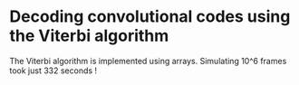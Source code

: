 # Decoding convolutional codes using the Viterbi algorithm
The Viterbi algorithm is implemented using arrays.
Simulating 10^6 frames took just 332 seconds !
